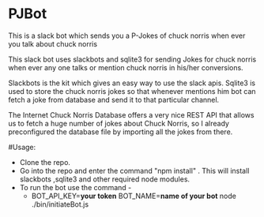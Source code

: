 # PJBot
This is a slack bot which sends you a P-Jokes of chuck norris when ever you talk about chuck norris

This slack bot uses slackbots and sqlite3 for sending Jokes for chuck norris when ever any one talks or mention chuck norris in his/her
conversions.

Slackbots is the kit which gives an easy way to use the slack apis.
Sqlite3 is used to store the chuck norris jokes so that whenever mentions him bot can fetch a joke from database and send it to that
particular channel.

The Internet Chuck Norris Database offers a very nice REST API that allows us to fetch a huge number of jokes about Chuck Norris,
so I already preconfigured the database file by importing all the jokes from there. 

#Usage:
* Clone the repo.
* Go into the repo and enter the command "npm install" . This will install slackbots ,sqlite3 and other required node modules.
* To run the bot use the command -
  -   BOT_API_KEY=**your token** BOT_NAME=**name of your bot** node ./bin/initiateBot.js 

